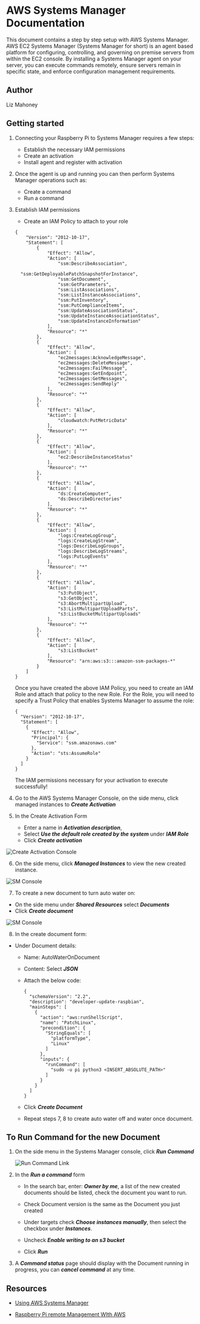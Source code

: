 # AWS Systems Manager Documentation

This document contains a step by step setup with AWS Systems Manager. AWS EC2 Systems Manager (Systems Manager for short)
 is an agent based platform for configuring, controlling, and governing on premise servers from within the EC2 console. 
 By installing a Systems Manager agent on your server, you can execute commands remotely, ensure servers remain in 
 specific state, and enforce configuration management requirements.

## Author

Liz Mahoney

## Getting started

1. Connecting your Raspberry Pi to Systems Manager requires a few steps:

    - Establish the necessary IAM permissions
    - Create an activation
    - Install agent and register with activation
    
2. Once the agent is up and running you can then perform Systems Manager operations such as:

    - Create a command
    - Run a command

3. Establish IAM permissions
    
    - Create an IAM Policy to attach to your role   
    
    ```
    {
        "Version": "2012-10-17",
        "Statement": [
            {
                "Effect": "Allow",
                "Action": [
                    "ssm:DescribeAssociation",
    
      "ssm:GetDeployablePatchSnapshotForInstance",
                    "ssm:GetDocument",
                    "ssm:GetParameters",
                    "ssm:ListAssociations",
                    "ssm:ListInstanceAssociations",
                    "ssm:PutInventory",
                    "ssm:PutComplianceItems",
                    "ssm:UpdateAssociationStatus",
                    "ssm:UpdateInstanceAssociationStatus",
                    "ssm:UpdateInstanceInformation"
                ],
                "Resource": "*"
            },
            {
                "Effect": "Allow",
                "Action": [
                    "ec2messages:AcknowledgeMessage",
                    "ec2messages:DeleteMessage",
                    "ec2messages:FailMessage",
                    "ec2messages:GetEndpoint",
                    "ec2messages:GetMessages",
                    "ec2messages:SendReply"
                ],
                "Resource": "*"
            },
            {
                "Effect": "Allow",
                "Action": [
                    "cloudwatch:PutMetricData"
                ],
                "Resource": "*"
            },
            {
                "Effect": "Allow",
                "Action": [
                    "ec2:DescribeInstanceStatus"
                ],
                "Resource": "*"
            },
            {
                "Effect": "Allow",
                "Action": [
                    "ds:CreateComputer",
                    "ds:DescribeDirectories"
                ],
                "Resource": "*"
            },
            {
                "Effect": "Allow",
                "Action": [
                    "logs:CreateLogGroup",
                    "logs:CreateLogStream",
                    "logs:DescribeLogGroups",
                    "logs:DescribeLogStreams",
                    "logs:PutLogEvents"
                ],
                "Resource": "*"
            },
            {
                "Effect": "Allow",
                "Action": [
                    "s3:PutObject",
                    "s3:GetObject",
                    "s3:AbortMultipartUpload",
                    "s3:ListMultipartUploadParts",
                    "s3:ListBucketMultipartUploads"
                ],
                "Resource": "*"
            },
            {
                "Effect": "Allow",
                "Action": [
                    "s3:ListBucket"
                ],
                "Resource": "arn:aws:s3:::amazon-ssm-packages-*"
            }
        ]
    }
    ```
    
    Once you have created the above IAM Policy, you need to create an IAM Role and attach that policy to the new Role.
    For the Role, you will need to specify a Trust Policy that enables Systems Manager to assume the role:
    
    ```
    {
      "Version": "2012-10-17",
      "Statement": [
        {
          "Effect": "Allow",
          "Principal": {
            "Service": "ssm.amazonaws.com"
          },
          "Action": "sts:AssumeRole"
        }
      ]
    }
    ```
    
    The IAM permissions necessary for your activation to execute successfully!   

4. Go to the AWS Systems Manager Console, on the side menu, click managed instances to ***Create Activation***

5. In the Create Activation Form
    - Enter a name  in ***Activation description***, 
    - Select ***Use the default role created by the system*** under  ***IAM Role*** 
    - Click ***Create activation***
    

![Create Activation Console](assets/sm/create_activ.png)

6. On the side menu, click ***Managed Instances*** to view the new created instance.

![SM Console](assets/sm/sm_console.png)

7. To create a new document to turn auto water on:

- On the side menu under ***Shared Resources*** select ***Documents***
- Click ***Create document***

![SM Console](assets/sm/create_document_link.png)

8. In the create document form: 

- Under Document details:
    - Name: AutoWaterOnDocument
    - Content: Select ***JSON***
    - Attach the below code:
    
        ```
        {
          "schemaVersion": "2.2",
          "description": "developer-update-raspbian",
          "mainSteps": [
            {
              "action": "aws:runShellScript",
              "name": "PatchLinux",
              "precondition": {
                "StringEquals": [
                  "platformType",
                  "Linux"
                ]
              },
              "inputs": {
                "runCommand": [
                  "sudo -u pi python3 <INSERT_ABSOLUTE_PATH>"
                ]
              }
            }
          ]
        }
        ```
    - Click ***Create Document***
    - Repeat steps 7, 8 to create auto water off and water once document.
   
## To Run Command for the new Document
 
1. On the side menu in the Systems Manager console, click ***Run Command***
 
    ![Run Command Link](assets/sm/run_command_link.png)
 
2. In the ***Run a command*** form
 
    - In the search bar, enter: ***Owner by me***, a list of the new created documents should be listed, check 
    the document you want to run.
    - Check Document version is the same as the Document you just created
      
    - Under targets check ***Choose instances manually***, then select the checkbox under ***Instances***.
      
    - Uncheck ***Enable writing to an s3 bucket***
    
    - Click ***Run***

3. A ***Command status*** page should display with the Document running in progress, you can ***cancel command*** at 
any time.
    
    
      
      

 

 
 

 
 
 
## Resources

- [Using AWS Systems Manager](https://medium.com/@simonrand_43344/using-aws-simple-systems-manager-and-lambda-to-replace-cron-in-an-ec2-auto-scaling-group-939d114ec9d7)

- [Raspberry Pi remote Management WIth AWS ](https://blogs.sequoiainc.com/raspberry-pi-remote-management-with-aws-ec2-systems-manager/)
